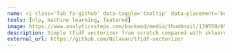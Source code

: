 ```yaml
---
name: <i class='fab fa-github' data-toggle='tooltip' data-placement='bottom' data-delay='250'></i> |&nbsp;Tfidf Vectorizer
tools: [nlp, machine learning, featured]
image: https://www.analyticssteps.com/backend/media/thumbnail/139550/6548071_1574075700_NLP.jpg
description: Simple tfidf vectorizer from scratch compared with sklearn's implementation.
external_url: https://github.com/Nilavan/tfidf-vectorizer
---
```

